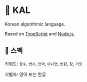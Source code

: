 # 🔪 KAL

Korean algorithmic language.

Based on [TypeScript][ts] and [Node.js][node].

[ts]: https://www.typescriptlang.org/
[node]: https://nodejs.org/

## 🔪 스펙

키워드: `함수`, `변수`, `만약`, `아니면`, `반환`, `참`, `거짓`

식별자: 영어 또는 한글
